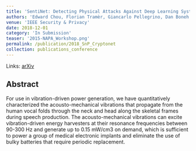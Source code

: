 ```yaml
---
title: 'SentiNet: Detecting Physical Attacks Against Deep Learning Systems'
authors: 'Edward Chou, Florian Tramèr, Giancarlo Pellegrino, Dan Boneh'
venue: 'IEEE Security & Privacy'
date: 2018-12-01
category: 'In Submission'
teaser: '2015-NAPA_Workshop.png'
permalink: /publication/2018_SnP_Cryptonet
collection: publications_conference
---
```


Links: [arXiv](https://arxiv.org/submit/2492681)

Abstract
-------
For use in vibration-driven power generation, we have quantitatively characterized the acousto-mechanical
vibrations that propagate from the human vocal folds through the neck and head along the skeletal frames during speech
production. The acousto-mechanical vibrations can excite vibration-driven energy harvesters at their resonance frequencies
between 90-300 Hz and generate up to 0.15 mW/cm3 on demand, which is sufficient to power a group of medical electronic
implants and eliminate the use of bulky batteries that require periodic replacement.
